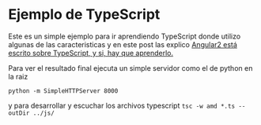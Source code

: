 # Ejemplo de TypeScript

Este es un simple ejemplo para ir aprendiendo TypeScript donde utilizo algunas de las caracteristicas y en este post las explico [Angular2 está escrito sobre TypeScript, y si, hay que aprenderlo.](https://medium.com/@HenryGBC/angular2-est%C3%A1-escrito-sobre-typescript-y-si-hay-que-aprenderlo-85b31b5372a3)

Para ver el resultado final ejecuta un simple servidor como el de python en la raiz

`python -m SimpleHTTPServer 8000`

y para desarrollar y escuchar los archivos typescript
`tsc -w amd *.ts --outDir ../js/`
